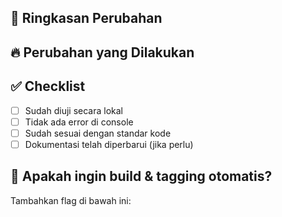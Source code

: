 ## 📌 Ringkasan Perubahan
<!-- Jelaskan secara singkat perubahan yang dilakukan pada PR ini -->

## 🔥 Perubahan yang Dilakukan
<!-- 1. Perbaikan di bagian order detail -->

## ✅ Checklist
- [ ] Sudah diuji secara lokal
- [ ] Tidak ada error di console
- [ ] Sudah sesuai dengan standar kode
- [ ] Dokumentasi telah diperbarui (jika perlu)

## 🚀 Apakah ingin build & tagging otomatis?
Tambahkan flag di bawah ini:
<!-- Pilih salah satu -->

<!-- is_create_tag=true -->
<!-- is_create_tag=false -->
